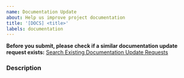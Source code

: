 ```yaml
---
name: Documentation Update
about: Help us improve project documentation
title: '[DOCS] <title>'
labels: documentation
---
```


<!-- Search query to find existing documentation update requests -->
**Before you submit, please check if a similar documentation update request exists:**
[Search Existing Documentation Update Requests](https://github.com/Data-Observatory/lib-samsara/issues?q=is%3Aissue+is%3Aopen+label%3Adocumentation)

### Description
<!-- Describe the documentation improvement you'd like to suggest or provide. -->
